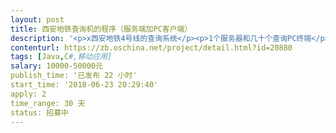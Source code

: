```yaml
---                
layout: post       
title: 西安地铁查询机的程序（服务端加PC客户端）           
description: '<p>x西安地铁4号线的查询系统</p><p>1个服务器和几十个查询PC终端</p><p><br></p><p>c查询 服务端管理人员录入的 新闻，公告，线路等信息</p>'     
contenturl: https://zb.oschina.net/project/detail.html?id=20880      
tags: [Java,C#,移动应用]            
salary: 10000-50000元          
publish_time: '已发布 22 小时'         
start_time: '2018-06-23 20:29:40'           
apply: 2                   
time_range: 30 天              
status: 招募中                  
---                 
```

